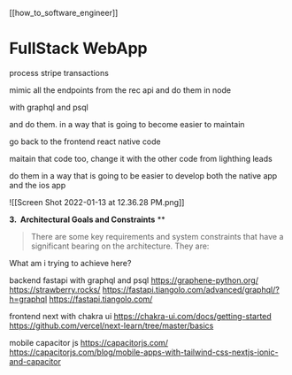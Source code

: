 [[how_to_software_engineer]]


# FullStack WebApp

process stripe transactions

mimic all the endpoints from the rec api and do them in node

with graphql and psql

and do them. in a way that is going to become easier to maintain

go back to the frontend react native code

maitain that code too, change it with the other code from lighthing leads

do them in a way that is going to be easier to develop both the native app and the ios app




![[Screen Shot 2022-01-13 at 12.36.28 PM.png]]


**3.  Architectural Goals and Constraints** **
> There are some key requirements and system constraints that have a significant bearing on the architecture. They are:

What am i trying to achieve here? 





backend
fastapi with graphql and psql
https://graphene-python.org/
https://strawberry.rocks/
https://fastapi.tiangolo.com/advanced/graphql/?h=graphql
https://fastapi.tiangolo.com/

frontend
next with chakra ui
https://chakra-ui.com/docs/getting-started
https://github.com/vercel/next-learn/tree/master/basics

mobile
capacitor js
https://capacitorjs.com/
https://capacitorjs.com/blog/mobile-apps-with-tailwind-css-nextjs-ionic-and-capacitor



